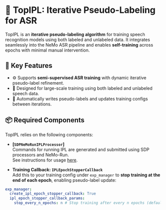 # 🧠 TopIPL: Iterative Pseudo-Labeling for ASR

TopIPL is an **iterative pseudo-labeling algorithm** for training speech recognition models using both labeled and unlabeled data. It integrates seamlessly into the NeMo ASR pipeline and enables **self-training** across epochs with minimal manual intervention.

## 🚀 Key Features

- ⚙️ Supports **semi-supervised ASR training** with dynamic iterative pseudo-label refinement.
- 🧪 Designed for large-scale training using both labeled and unlabeled speech data.
- 🔁 Automatically writes pseudo-labels and updates training configs between iterations.

## 📦 Required Components

TopIPL relies on the following components:

- **[`SDPNeMoRunIPLProcessor`]**  
  Commands for running IPL are generated and submitted using SDP processors and NeMo-Run.  
  See instructions for usage [here](https://github.com/NVIDIA/NeMo-speech-data-processor/blob/main/sdp/processors/ipl/README.md).

- **Training Callback: `IPLEpochStopperCallback`**  
  Add this to your training config under `exp_manager` to **stop training at the end of each epoch**, enabling pseudo-label update:

```yaml
exp_manager:
  create_ipl_epoch_stopper_callback: True
  ipl_epoch_stopper_callback_params:
    stop_every_n_epochs: n # Stop training after every n epochs (default: 1)

